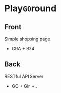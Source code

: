 # Play`GO`round

## Front
Simple shopping page

- CRA + BS4

## Back
RESTful API Server

- GO + Gin +..